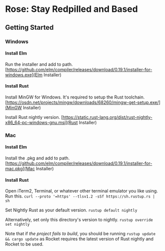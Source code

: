 # Rose: Stay Redpilled and Based

## Getting Started

### Windows
#### Install Elm
  Run the installer and add to path.
  [https://github.com/elm/compiler/releases/download/0.19.1/installer-for-windows.exe](Elm Installer)

#### Install Rust
  Install MinGW for Windows. It's required to setup the Rust toolchain.
  [https://osdn.net/projects/mingw/downloads/68260/mingw-get-setup.exe/](MinGW Installer)

  Install Rust nightly version.
  [https://static.rust-lang.org/dist/rust-nightly-x86_64-pc-windows-gnu.msi](Rust Installer)


### Mac
#### Install Elm
  Install the .pkg and add to path.
  [https://github.com/elm/compiler/releases/download/0.19.1/installer-for-mac.pkg](Mac Installer)

#### Install Rust
  Open iTerm2, Terminal, or whatever other terminal emulator you like using. Run this.
  `curl --proto '=https' --tlsv1.2 -sSf https://sh.rustup.rs | sh`

  Set Nightly Rust as your default version.
  `rustup default nightly`

  Alternatively, set only this directory's version to nightly.
  `rustup override set nightly`

  Note that if *the project fails to build*, you should be running `rustup update && cargo update` as Rocket requires the latest version of Rust nightly and Rocket to be used.
